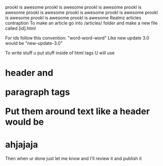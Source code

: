 prookl is awesome prookl is awesome prookl is awesome prookl is awesome prookl is awesome prookl is awesome prookl is awesome prookl is awesome prookl is awesome prookl is awesome 
Realmz articles contraption
To make an article go into /articles/ folder and make a new file called [id].html 

For ids follow this convention:
"word-word-word"
Like new update 3.0 would be "new-update-3.0" 

To write stuff u put stuff inside of html tags 
U will use <h1> header and <p> paragraph tags 

Put them around text like a header would be <h1>ahjajaja</h1>
Then when ur done just let me know and I'll review it and publish it
